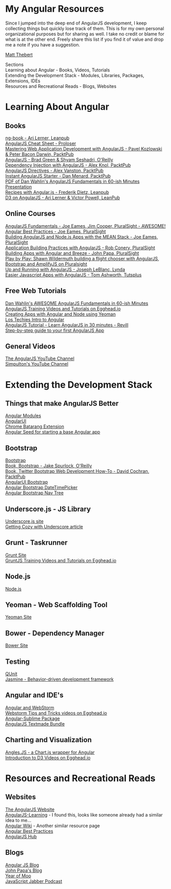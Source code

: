 My Angular Resources
====================

Since I jumped into the deep end of AngularJS development, I keep collecting things but quickly lose track of them.  This is for my own personal organizational purposes but for sharing as well.  I take no credit or blame for what is at the other end.  Freely share this list if you find it of value and drop me a note if you have a suggestion.

[Matt Thebert](mailto:matt@thebert.com)

Sections  
Learning about Angular - Books, Videos, Tutorials  
Extending the Development Stack - Modules, Libraries, Packages, Extensions, IDEs  
Resources and Recreational Reads - Blogs, Websites  

Learning About Angular
======================

Books
-----
[ng-book - Ari Lerner, Leanpub](https://leanpub.com/ng-book)  
[AngularJS Cheat Sheet - Proloser](http://www.cheatography.com/proloser/cheat-sheets/angularjs/)  
[Mastering Web Application Development with AngularJS - Pavel Kozlowski & Peter Bacon Darwin, PacktPub](http://www.packtpub.com/angularjs-web-application-development/book)  
[AngularJS - Brad Green & Shyam Seshadri, O'Reilly](http://shop.oreilly.com/product/0636920028055.do)  
[Dependency Injection with AngularJS - Alex Knol, PacktPub](http://www.packtpub.com/dependency-injection-angularjs/book)  
[AngularJS Directives - Alex Vanston, PacktPub](http://www.packtpub.com/angularjs-directives/book)  
[Instant AngularJS Starter - Dan Menard, PacktPub](http://www.packtpub.com/angularjs-to-build-dynamic-web-applications/book)  
[PDF of Dan Wahlin's AngularJS Fundamentals in 60-ish Minutes Presentation](http://fastandfluid.com/publicdownloads/AngularJSIn60MinutesIsh_DanWahlin_May2013.pdf)  
[Recipes with Angular.js - Frederik Dietz, Leanpub](https://leanpub.com/recipes-with-angular-js/read)  
[D3 on AngularJS - Ari Lerner & Victor Powell, LeanPub](https://leanpub.com/d3angularjs)  


Online Courses
--------------
[AngularJS Fundamentals - Joe Eames, Jim Cooper, PluralSight - AWESOME!](http://pluralsight.com/training/courses/TableOfContents?courseName=angularjs-fundamentals)  
[Angular Best Practices - Joe Eames, PluralSight](http://pluralsight.com/training/courses/TableOfContents?courseName=angular-best-practices)  
[Building AngularJS and Node.js Apps with the MEAN Stack - Joe Eames, PluralSight](http://pluralsight.com/training/courses/TableOfContents?courseName=building-angularjs-nodejs-apps-mean)  
[Application Building Practices with AngularJS - Rob Conery, PluralSight](http://pluralsight.com/training/courses/TableOfContents?courseName=show-me-angular)  
[Building Apps with Angular and Breeze - John Papa, PluralSight](http://pluralsight.com/training/courses/TableOfContents?courseName=build-apps-angular-breeze)  
[Play by Play: Shawn Wildermuth building a flight chooser with AngularJS, Bootstrap and AmplifyJS on Pluralsight](http://pluralsight.com/training/courses/TableOfContents?courseName=play-by-play-wildermuth)  
[Up and Running with AngularJS - Joseph LeBlanc, Lynda](http://www.lynda.com/AngularJS-tutorials/Up-Running-AngularJS/133318-2.html)  
[Easier Javascript Apps with AngularJS - Tom Ashworth, Tutsplus](https://tutsplus.com/course/easier-js-apps-with-angular/)  

Free Web Tutorials
-------------
[Dan Wahlin's AWESOME AngularJS Fundamentals in 60-ish Minutes](https://www.youtube.com/watch?v=i9MHigUZKEM)  
[AngularJS Training Videos and Tutorials on Egghead.io](https://egghead.io/tags/AngularJS)  
[Creating Apps with Angular and Node using Yeoman](http://tylerhenkel.com/creating-apps-with-angular-and-node-using-yeoman)    
[Los Techies Intro to Angular](http://lostechies.com/gabrielschenker/2013/12/05/angularjspart-1/)     
[AngularJS Tutorial - Learn AngularJS in 30 minutes - Revill](http://www.revillweb.com/tutorials/angularjs-in-30-minutes-angularjs-tutorial/)  
[Step-by-step guide to your first AngularJS App](http://www.toptal.com/angular-js/a-step-by-step-guide-to-your-first-angularjs-app)

General Videos
------
[The AngularJS YouTube Channel](https://www.youtube.com/user/angularjs)  
[Simpulton's YouTube Channel](https://www.youtube.com/user/simpulton)  

Extending the Development Stack
===============================

Things that make AngularJS Better
---------------------------------
[Angular Modules](http://ngmodules.org/)  
[AngularUI](http://angular-ui.github.io/)  
[Chrome Batarang Extension](https://chrome.google.com/webstore/detail/angularjs-batarang/ighdmehidhipcmcojjgiloacoafjmpfk?hl=en)  
[Angular Seed for starting a base Angular app](https://github.com/angular/angular-seed)  

Bootstrap
---------
[Bootstrap](http://getbootstrap.com)  
[Book, Bootstrap - Jake Spurlock, O'Reilly](http://shop.oreilly.com/product/0636920027867.do)  
[Book, Twitter Bootstrap Web Development How-To - David Cochran, PacktPub](http://www.packtpub.com/twitter-bootstrap-web-development/book)  
[AngularUI Bootstrap](http://angular-ui.github.io/bootstrap/)  
[Angular Bootstrap DateTimePicker](https://github.com/dalelotts/angular-bootstrap-datetimepicker)  
[Angular Bootstrap Nav Tree](https://github.com/nickperkinslondon/angular-bootstrap-nav-tree)  

Underscore.js - JS Library
--------------------------
[Underscore.js site](http://underscorejs.org/)  
[Getting Cozy with Underscore article](http://code.tutsplus.com/tutorials/getting-cozy-with-underscorejs--net-24581)  

Grunt - Taskrunner
------------------
[Grunt Site](http://gruntjs.com/)  
[GruntJS Training Videos and Tutorials on Egghead.io](https://egghead.io/tags/GruntJS)  

Node.js
----
[Node.js](http://nodejs.org/)  

Yeoman - Web Scaffolding Tool
-----------------------------
[Yeoman Site](http://yeoman.io/)  

Bower - Dependency Manager
--------------------------
[Bower Site](http://bower.io/)  

Testing
-------
[QUnit](http://qunitjs.com/)  
[Jasmine - Behavior-driven development framework](http://pivotal.github.io/jasmine/)  

Angular and IDE's
-----------------
[Angular and WebStorm](http://pkozlowskios.wordpress.com/2012/07/15/live-templates-for-angular-js-in-webstorm/)  
[Webstorm Tips and Tricks videos on Egghead.io](https://egghead.io/tags/WebStorm)  
[Angular-Sublime Package](https://github.com/angular-ui/AngularJS-sublime-package)  
[AngularJS Textmade Bundle](https://github.com/angular-ui/AngularJs.tmbundle)  

Charting and Visualization
--------------------------
[Angles.JS - a Chart.js wrapper for Angular](http://lgsilver.github.io/angles/)  
[Introduction to D3 Videos on Egghead.io](https://egghead.io/series/introduction-to-d3)  


Resources and Recreational Reads
================================

Websites
--------
[The AngularJS Website](angularjs.org)  
[AngularJS-Learning](https://github.com/jmcunningham/AngularJS-Learning/blob/master/README.md) - I found this, looks like someone already had a similar idea to me...  
[Angular Wiki](https://github.com/tourbuzz/angular-wiki) - Another similar resource page  
[Angular Best Practices](https://github.com/joeeames/AngularBestPracticesFiles)  
[AngularJS Hub](http://www.angularjshub.com/examples/)  

Blogs
-----
[Angular JS Blog](http://blog.angularjs.org/)  
[John Papa's Blog](http://www.johnpapa.net/)  
[Year of Moo](http://www.yearofmoo.com/)  
[JavaScript Jabber Podcast](http://javascriptjabber.com/episode-guide/)  
